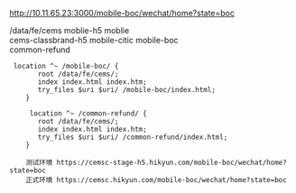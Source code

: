 

http://10.11.65.23:3000/mobile-boc/wechat/home?state=boc

/data/fe/cems
moblie-h5
moblie  
cems-classbrand-h5
mobile-citic
mobile-boc  
common-refund

     location ^~ /mobile-boc/ {
           root /data/fe/cems/;
           index index.html index.htm;
           try_files $uri $uri/ /mobile-boc/index.html;
        }
        
         location ^~ /common-refund/ {
           root /data/fe/cems/;
           index index.html index.htm;
           try_files $uri $uri/ /common-refund/index.html;
        }
        
        测试环境 https://cemsc-stage-h5.hikyun.com/mobile-boc/wechat/home?state=boc
        正式环境 https://cemsc.hikyun.com/mobile-boc/wechat/home?state=boc





